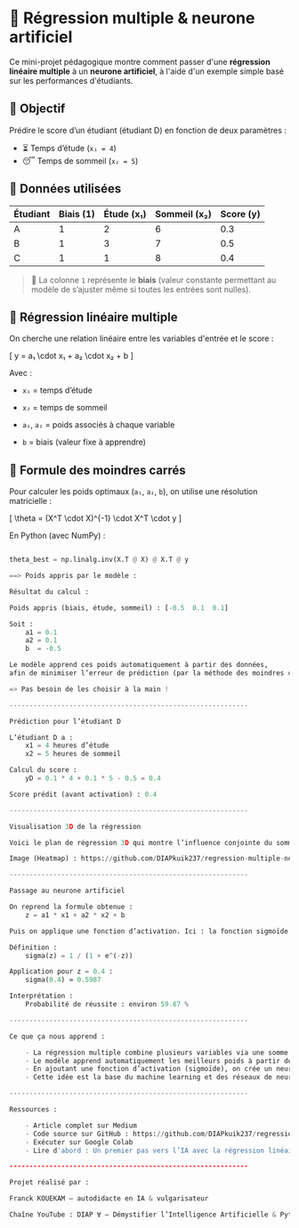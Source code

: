 # 🧠 Régression multiple & neurone artificiel

Ce mini-projet pédagogique montre comment passer d'une **régression linéaire multiple** à un **neurone artificiel**, à l'aide d'un exemple simple basé sur les performances d'étudiants.

## 🎯 Objectif

Prédire le score d’un étudiant (étudiant D) en fonction de deux paramètres :

- ⏳ Temps d’étude (`x₁ = 4`)
- 😴 Temps de sommeil (`x₂ = 5`)

## 🎯 Données utilisées

| Étudiant | Biais (1) | Étude (x₁) | Sommeil (x₂) | Score (y) |
|----------|-----------|------------|--------------|-----------|
| A        | 1         | 2          | 6            | 0.3       |
| B        | 1         | 3          | 7            | 0.5       |
| C        | 1         | 1          | 8            | 0.4       |

> 🔎 La colonne `1` représente le **biais** (valeur constante permettant au modèle de s’ajuster même si toutes les entrées sont nulles).

## 🧮 Régression linéaire multiple

On cherche une relation linéaire entre les variables d'entrée et le score :

\[
y = a₁ \cdot x₁ + a₂ \cdot x₂ + b
\]

Avec :

- `x₁` = temps d’étude  

- `x₂` = temps de sommeil  

- `a₁`, `a₂` = poids associés à chaque variable  

- `b` = biais (valeur fixe à apprendre)

## 📐 Formule des moindres carrés

Pour calculer les poids optimaux (`a₁`, `a₂`, `b`), on utilise une résolution matricielle :

\[
\theta = (X^T \cdot X)^{-1} \cdot X^T \cdot y
\]

En Python (avec NumPy) :

```python

theta_best = np.linalg.inv(X.T @ X) @ X.T @ y

==> Poids appris par le modèle :

Résultat du calcul :

Poids appris (biais, étude, sommeil) : [-0.5  0.1  0.1]

Soit :
    a1 = 0.1
    a2 = 0.1
    b  = -0.5

Le modèle apprend ces poids automatiquement à partir des données,
afin de minimiser l’erreur de prédiction (par la méthode des moindres carrés).

=> Pas besoin de les choisir à la main !

------------------------------------------------------------

Prédiction pour l’étudiant D

L’étudiant D a :
    x1 = 4 heures d’étude
    x2 = 5 heures de sommeil

Calcul du score :
    yD = 0.1 * 4 + 0.1 * 5 - 0.5 = 0.4

Score prédit (avant activation) : 0.4

------------------------------------------------------------

Visualisation 3D de la régression

Voici le plan de régression 3D qui montre l’influence conjointe du sommeil et de l’étude sur le score :

Image (Heatmap) : https://github.com/DIAPkuik237/regression-multiple-neurone/blob/master/heatmap(2).png

------------------------------------------------------------

Passage au neurone artificiel

On reprend la formule obtenue :
    z = a1 * x1 + a2 * x2 + b

Puis on applique une fonction d’activation. Ici : la fonction sigmoïde

Définition :
    sigma(z) = 1 / (1 + e^(-z))

Application pour z = 0.4 :
    sigma(0.4) ≈ 0.5987

Interprétation :
    Probabilité de réussite : environ 59.87 %

------------------------------------------------------------

Ce que ça nous apprend :

    - La régression multiple combine plusieurs variables via une somme pondérée.
    - Le modèle apprend automatiquement les meilleurs poids à partir des données.
    - En ajoutant une fonction d’activation (sigmoïde), on crée un neurone simple.
    - Cette idée est la base du machine learning et des réseaux de neurones.

------------------------------------------------------------

Ressources :

    - Article complet sur Medium
    - Code source sur GitHub : https://github.com/DIAPkuik237/regression-multiple-neurone
    - Exécuter sur Google Colab
    - Lire d'abord : Un premier pas vers l’IA avec la régression linéaire simple

------------------------------------------------------------

Projet réalisé par :

Franck KOUEKAM – autodidacte en IA & vulgarisateur

Chaîne YouTube : DIAP ∀ — Démystifier l’Intelligence Artificielle & Python pour tout le monde


